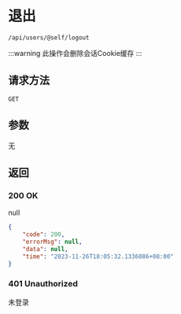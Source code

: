# 退出

`/api/users/@self/logout`

:::warning
此操作会删除会话Cookie缓存
:::

## 请求方法

`GET`

## 参数

无

## 返回

### 200 OK

null

```json
{
    "code": 200,
    "errorMsg": null,
    "data": null,
    "time": "2023-11-26T18:05:32.1336086+08:00"
}
```

### 401 Unauthorized

未登录

